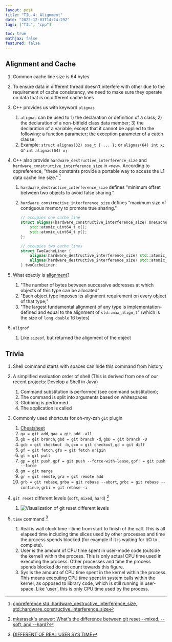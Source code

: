 ```yaml
---
layout: post
title: "TIL-4: Alignment"
date: "2022-12-03T14:24:29Z"
tags: ["TIL", "cpp"]

toc: true
mathjax: false
featured: false
---
```



## Alignment and Cache

1. Common cache line size is 64 bytes

2. To ensure data in different thread doesn't interfere with other due to the requirement of cache consistency, we need to make sure they operate on data that is on different cache lines

3. C++ provides us with keyword `alignas`
   1. `alignas` can be used to 1) the declaration or definition of a class; 2) the declaration of a non-bitfield class data member; 3) the declaration of a variable, except that it cannot be applied to the following: a function parameter; the exception parameter of a catch clause.
   2. Example: `struct alignas(32) sse_t { ... };` or `alignas(64) int x;` or `int alignas(64) x;`

4. C++ also provide `hardware_destructive_interference_size` and `hardware_constructive_interference_size` in `<new>`. According to cppreference, "these constants provide a portable way to access the L1 data cache line size." [^1]
   1. `hardware_destructive_interference_size` defines "minimum offset between two objects to avoid false sharing."
   2. `hardware_constructive_interference_size` defines "maximum size of contiguous memory to promote true sharing."

        ```c++
        // occupies one cache line
        struct alignas(hardware_constructive_interference_size) OneCacheLiner {
            std::atomic_uint64_t x{};
            std::atomic_uint64_t y{};
        };

        // occupies two cache lines
        struct TwoCacheLiner {
            alignas(hardware_destructive_interference_size) std::atomic_uint64_t x{};
            alignas(hardware_destructive_interference_size) std::atomic_uint64_t y{};
        } twoCacheLiner;
        ```
5. What exactly is [alignment](https://en.cppreference.com/w/cpp/language/object#Alignment)?
   1. "The number of bytes between successive addresses at which objects of this type can be allocated"
   2. "Each object type imposes its alignment requirement on every object of that type;"
   3. "The largest fundamental alignment of any type is implementation-defined and equal to the alignment of `std::max_align_t`" (which is the size of `long double` 16 bytes)

6. `alignof`
   1. Like `sizeof`, but returned the alignment of the object


[^1]: [cppreference std::hardware_destructive_interference_size, std::hardware_constructive_interference_size](https://en.cppreference.com/w/cpp/thread/hardware_destructive_interference_size)


## Trivia

1. Shell command starts with spaces can hide this command from history

2. A simplified evaluation order of shell (This is derived from one of our recent projects: Develop a Shell in Java)
   1. Command substitution is performed (see command substitution);
   2. The command is split into arguments based on whitespaces
   3. Globbing is performed
   4. The application is called

3. Commonly used shortcuts for oh-my-zsh `git` plugin
   1. [Cheatsheet](https://kapeli.com/cheat_sheets/Oh-My-Zsh_Git.docset/Contents/Resources/Documents/index)
   2. `ga = git add`, `gaa = git add -all`
   3. `gb = git branch`, `gbd = git branch -d`, `gbD = git branch -D`
   4. `gcb = git checkout -b`, `gco = git checkout`, `gd = git diff`
   5. `gf = git fetch`, `gfo = git fetch origin`
   6. `gl = git pull`
   7. `gp = git push`, `gpf = git push --force-with-lease`, `gpf! = git push --force`
   8. `gm = git merge`
   9. `gr = git remote`, `gra = git remote add`
   10. `grb = git rebase`, `grba = git rebase --abort`, `grbc = git rebase --continue`, `grbi = git rebase -i`

4. `git reset` different levels (`soft`, `mixed`, `hard`) [^2]
   1. ![Visualization of git reset different levels](https://i.stack.imgur.com/qRAte.jpg)

5. `time` command [^3]
   1. Real is wall clock time - time from start to finish of the call. This is all elapsed time including time slices used by other processes and time the process spends blocked (for example if it is waiting for I/O to complete).
   2. User is the amount of CPU time spent in user-mode code (outside the kernel) within the process. This is only actual CPU time used in executing the process. Other processes and time the process spends blocked do not count towards this figure.
   3. Sys is the amount of CPU time spent in the kernel within the process. This means executing CPU time spent in system calls within the kernel, as opposed to library code, which is still running in user-space. Like 'user', this is only CPU time used by the process.

[^2]: [mkarasek's answer: What's the difference between git reset \-\-mixed, \-\-soft, and \-\-hard?](https://stackoverflow.com/a/3528483)
[^3]: [DIFFERENT OF REAL USER SYS TIME](http://zch051383471952.blogspot.com/2010/01/different-of-real-user-sys-time.html)
